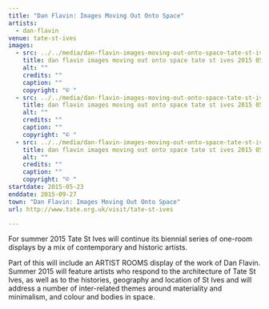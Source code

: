 ```yaml
---
title: "Dan Flavin: Images Moving Out Onto Space"
artists:
  - dan-flavin
venue: tate-st-ives
images:
  - src: ../../media/dan-flavin-images-moving-out-onto-space-tate-st-ives-2015-05-23-0.webp
    title: dan flavin images moving out onto space tate st ives 2015 05 23 0
    alt: ""
    credits: ""
    caption: ""
    copyright: "© "
  - src: ../../media/dan-flavin-images-moving-out-onto-space-tate-st-ives-2015-05-23-1.webp
    title: dan flavin images moving out onto space tate st ives 2015 05 23 1
    alt: ""
    credits: ""
    caption: ""
    copyright: "© "
  - src: ../../media/dan-flavin-images-moving-out-onto-space-tate-st-ives-2015-05-23-2.webp
    title: dan flavin images moving out onto space tate st ives 2015 05 23 2
    alt: ""
    credits: ""
    caption: ""
    copyright: "© "
startdate: 2015-05-23
enddate: 2015-09-27
town: "Dan Flavin: Images Moving Out Onto Space"
url: http://www.tate.org.uk/visit/tate-st-ives

---
```


For summer 2015 Tate St Ives will continue its biennial series of one-room displays by a mix of contemporary and historic artists.

Part of this will include an ARTIST ROOMS display of the work of Dan Flavin. Summer 2015 will feature artists who respond to the architecture of Tate St Ives, as well as to the histories, geography and location of St Ives and will address a number of inter-related themes around materiality and minimalism, and colour and bodies in space.